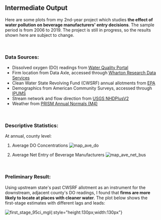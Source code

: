 ## Intermediate Output

Here are some plots from my 2nd-year project which studies **the effect of water pollution on beverage manufacturers' entry decisions**. The sample period is from 2006 to 2019. The project is still in progress, so the results shown here are subject to change.

</br>

### Data Sources: 
- Dissolved oxygen (DO) readings from [Water Quality Portal](https://www.waterqualitydata.us/)
- Firm location from Data Axle, accessed through [Wharton Research Data Services](https://wrds-www.wharton.upenn.edu/pages/about/data-vendors/infogroup/)
- Clean Water State Revolving Fund (CWSRF) annual allotments from [EPA](https://www.epa.gov/cwsrf/clean-water-state-revolving-fund-cwsrf-allotments-federal-funds-states) 
- Demographics from American Community Surveys, accessed through [IPUMS](https://www.ipums.org/)
- Stream network and flow direction from [USGS NHDPlusV2](https://www.usgs.gov/national-hydrography/nhdplus-high-resolution)
- Weather from [PRISM Annual Normals (M4)](https://prism.oregonstate.edu/normals/)

</br>

### Descriptive Statistics:
At annual, county level:

1. Average DO Concentrations
![map_ave_do](https://github.com/ytyeh/foss-capstone/assets/133822845/51a0c824-b557-4928-bb31-63f2f9be5fdb)
 
2. Average Net Entry of Beverage Manufacturers
![map_ave_net_bus](https://github.com/ytyeh/foss-capstone/assets/133822845/e4b7f3a4-ade0-402f-a332-8307d047e329)

</br>

### Preliminary Result:
Using upstream state's past CWSRF allotment as an instrument for the downstream, adjacent county's DO readings, I found that **firms are more likely to locate at places with cleaner water**. The plot below shows the first-stage estimates with different lags and leads: 

![first_stage_95ci_mgl](https://github.com/ytyeh/foss-capstone/assets/133822845/8f518d66-014b-4bfc-bb94-a89f5e3e2b40){:style="height:130px;width:130px"}

